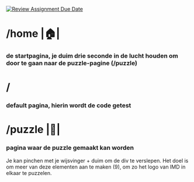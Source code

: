 [![Review Assignment Due Date](https://classroom.github.com/assets/deadline-readme-button-22041afd0340ce965d47ae6ef1cefeee28c7c493a6346c4f15d667ab976d596c.svg)](https://classroom.github.com/a/qFKYDm8_)

# /home |🏠|
### de startpagina, je duim drie seconde in de lucht houden om door te gaan naar de puzzle-pagine (/puzzle)

# / 
### default pagina, hierin wordt de code getest

# /puzzle |🧩|
### pagina waar de puzzle gemaakt kan worden
Je kan pinchen met je wijsvinger + duim om de div te verslepen. 
Het doel is om meer van deze elementen aan te maken (9), om zo het logo van IMD in elkaar te puzzelen. 
